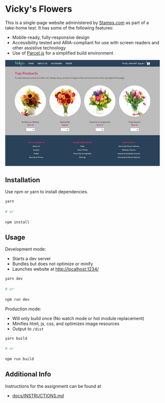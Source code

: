 # Vicky's Flowers

This is a single-page website administered by [Stamps.com](Stamps.com) as part of a take-home test. It has some of the following features:

- Mobile-ready, fully-responsive design
- Accessibility tested and ARIA-compliant for use with screen readers and other assistive technology
- Use of [Parcel.js](Parcel.js) for a simplified build environment

![screenshot](docs/screenshot.jpg)

## Installation

Use npm or yarn to install dependencies.

```sh
yarn

# or

npm install
```

## Usage

Development mode:

- Starts a dev server
- Bundles but does not optimize or minify
- Launches website at [http://localhost:1234/](http://localhost:1234/)

```sh
yarn dev

# or

npm run dev
```

Production mode:

- Will only build once (No watch mode or hot module replacement)
- Minifies html, js, css, and optimizes image resources
- Output to `/dist`

```sh
yarn build

# or

npm run build
```

## Additional Info

Instructions for the assignment can be found at

- [docs/INSTRUCTIONS.md](docs/INSTRUCTIONS.md)
